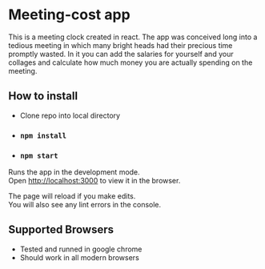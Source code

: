 
# Meeting-cost app
This is a meeting clock created in react. The app was conceived long into a tedious meeting in which many bright heads had their precious time promptly wasted. In it you can add the salaries for yourself and your collages and calculate how much money you are actually spending on the meeting.


## How to install

* Clone repo into local directory
* ### `npm install`
* ### `npm start`

Runs the app in the development mode.<br>
Open [http://localhost:3000](http://localhost:3000) to view it in the browser.

The page will reload if you make edits.<br>
You will also see any lint errors in the console.

## Supported Browsers

- Tested and runned in google chrome
- Should work in all modern browsers